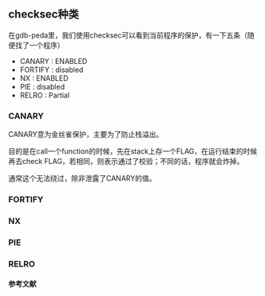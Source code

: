 ## checksec种类

在gdb-peda里，我们使用checksec可以看到当前程序的保护，有一下五条（随便找了一个程序）
- CANARY    : ENABLED
- FORTIFY   : disabled
- NX        : ENABLED
- PIE       : disabled
- RELRO     : Partial

### CANARY
CANARY意为金丝雀保护，主要为了防止栈溢出。

目的是在call一个function的时候，先在stack上存一个FLAG，在运行结束的时候再去check FLAG，若相同，则表示通过了校验；不同的话，程序就会炸掉。

通常这个无法绕过，除非泄露了CANARY的值。

### FORTIFY

### NX

### PIE

### RELRO

#### 参考文献
